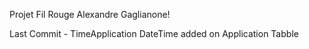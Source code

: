 Projet Fil Rouge Alexandre Gaglianone!

Last Commit - 
TimeApplication DateTime added on Application Tabble